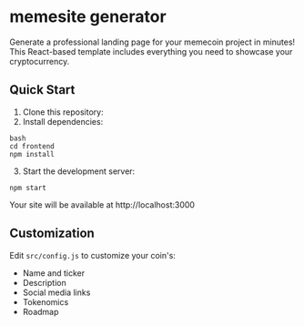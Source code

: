 # memesite generator

Generate a professional landing page for your memecoin project in minutes! This React-based template includes everything you need to showcase your cryptocurrency.

## Quick Start

1. Clone this repository:
2. Install dependencies:

```
bash
cd frontend
npm install
```

3. Start the development server:
```
npm start
```

Your site will be available at http://localhost:3000

## Customization

Edit `src/config.js` to customize your coin's:
- Name and ticker
- Description
- Social media links
- Tokenomics
- Roadmap
